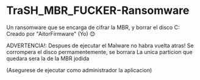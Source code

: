 # TraSH_MBR_FUCKER-Ransomware
Un ransomware que se encarga de cifrar la MBR, y borrar el disco C: Creado por "AitorFirmware" (Yo) 😊

ADVERTENCIA!:
Despues de ejecutar el Malware no habra vuelta atras! Se corrompera el disco permamentemente, se borrara
La unica particion que quedara sera la de la MBR jodida

(Asegurese de ejecutar como administrador la aplicacion)
